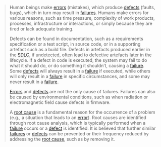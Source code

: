 > Human beings make [errors](Error.md) (mistakes), which produce [defects](Defect.md) (faults, bugs), which in turn may result in [failures](Failure.md). Humans make errors for various reasons, such as time pressure, complexity of work products, processes, infrastructure or interactions, or simply because they are tired or lack adequate training.
> 
> Defects can be found in documentation, such as a requirements specification or a test script, in source code, or in a supporting artefact such as a build file. Defects in artefacts produced earlier in the [SDLC](Software%20Development%20Lifecycle.md), if undetected, often lead to defective artefacts later in the lifecycle. If a defect in code is executed, the system may fail to do what it should do, or do something it shouldn’t, causing a [failure](Failure.md). Some [defects](Defect.md) will always result in a [failure](Failure.md) if executed, while others will only result in a [failure](Failure.md) in specific circumstances, and some may never result in a [failure](Failure.md).
> 
> [Errors](Error.md) and [defects](Defect.md) are not the only cause of failures. Failures can also be caused by environmental conditions, such as when radiation or electromagnetic field cause defects in firmware.
> 
> A [root cause](Root%20cause.md) is a fundamental reason for the occurrence of a problem (e.g., a situation that leads to an [error](Error.md)). Root causes are identified through root cause analysis, which is typically performed when a [failure](Failure.md) occurs or a [defect](Defect.md) is identified. It is believed that further similar [failures](Failure.md) or [defects](Defect.md) can be prevented or their frequency reduced by addressing the [root cause](Root%20cause.md), such as by removing it.